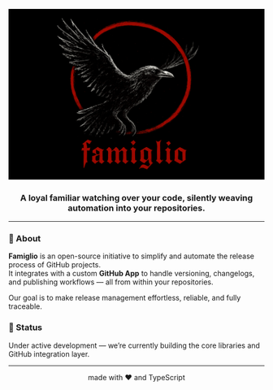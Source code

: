 <p align="center">
  <img alt="Famiglio's logo" src="../images/logo-ext-cmprd.png" />
</p>

<h3 align="center">
  <strong>A loyal familiar watching over your code, silently weaving automation into your repositories.</strong>
</h3>

---

### 🧠 About

**Famiglio** is an open-source initiative to simplify and automate the release process of GitHub projects.  
It integrates with a custom **GitHub App** to handle versioning, changelogs, and publishing workflows — all from within your repositories.

Our goal is to make release management effortless, reliable, and fully traceable.

### 🚧 Status

Under active development — we’re currently building the core libraries and GitHub integration layer.

---

<p align="center">made with ❤️ and TypeScript</p>

